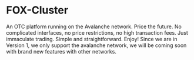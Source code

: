 # FOX-Cluster
An OTC platform running on the Avalanche network.
Price the future. No complicated interfaces, no price restrictions, no high transaction fees. 
Just immaculate trading. 
Simple and straightforward. Enjoy!
Since we are in Version 1, we only support the avalanche network, we will be coming soon with brand new features with other networks.
